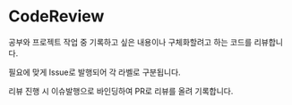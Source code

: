 # CodeReview  

공부와 프로젝트 작업 중 기록하고 싶은 내용이나 구체화할려고 하는 코드를 리뷰합니다.

필요에 맞게 Issue로 발행되어 각 라벨로 구분됩니다.

리뷰 진행 시 이슈발행으로 바인딩하여 PR로 리뷰를 올려 기록합니다.
